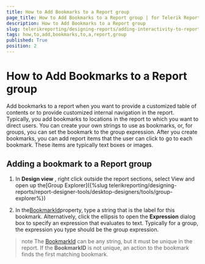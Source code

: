 ```yaml
---
title: How to Add Bookmarks to a Report group
page_title: How to Add Bookmarks to a Report group | for Telerik Reporting Documentation
description: How to Add Bookmarks to a Report group
slug: telerikreporting/designing-reports/adding-interactivity-to-reports/bookmarks/how-to-add-bookmarks-to-a-report-group
tags: how,to,add,bookmarks,to,a,report,group
published: True
position: 2
---
```


# How to Add Bookmarks to a Report group



Add bookmarks to a report when you want to provide a customized table of contents or      	to provide customized internal navigation in the report. Typically, you add bookmarks to locations in      	the report to which you want to direct users. You can create your own strings to use as bookmarks,      	or, for groups, you can set the bookmark to the group expression. After you create bookmarks,      	you can add report items that the user     	can click to go to each bookmark. These items are typically text boxes or images. 

## Adding a bookmark to a Report group

1. In __Design view__  , right click outside the report sections, select View and open up the[Group Explorer]({%slug telerikreporting/designing-reports/report-designer-tools/desktop-designers/tools/group-explorer%})

1. In the[BookmarkId](/reporting/api/Telerik.Reporting.Group#Telerik_Reporting_Group_BookmarkId)property, 
	type a string that is the label for this bookmark. Alternatively, click
	the ellipsis to open the __Expression__  dialog box to specify an expression that evaluates to text. 
	Typically for a group, the expression you type should be the group expression.

>note The  [BookmarkId](/reporting/api/Telerik.Reporting.Group#Telerik_Reporting_Group_BookmarkId)  can be any  	string, but it must be unique in the report. If the  __BookmarkID__  is not unique, 	an action to the bookmark finds the first matching bookmark.

